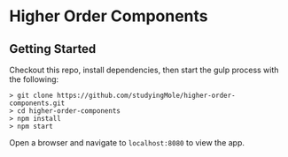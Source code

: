 # Higher Order Components

## Getting Started

Checkout this repo, install dependencies, then start the gulp process with the following:

```shell
> git clone https://github.com/studyingMole/higher-order-components.git
> cd higher-order-components
> npm install
> npm start
```

Open a browser and navigate to `localhost:8080` to view the app.

